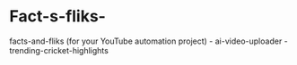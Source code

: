 # Fact-s-fliks-
facts-and-fliks (for your YouTube automation project)     - ai-video-uploader     - trending-cricket-highlights
